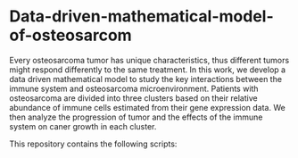 # Data-driven-mathematical-model-of-osteosarcom
Every osteosarcoma tumor has unique characteristics, thus different tumors might respond differently to the same treatment. In this work, we develop a data driven mathematical model to study the key interactions between the immune system and osteosarcoma microenvironment. Patients with osteosarcoma are divided into three clusters based on their relative abundance of immune cells estimated from their gene expression data. We then analyze the progression of tumor and the effects of the immune system on caner growth in each cluster.

This repository contains the following scripts:
